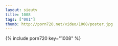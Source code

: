 ```yaml
--- 
layout: sieutv
title: 1008
tags: ["001"]
thumb: http://porn720.net/video/1008/poster.jpg
---
```

{% include porn720 key="1008" %} 

